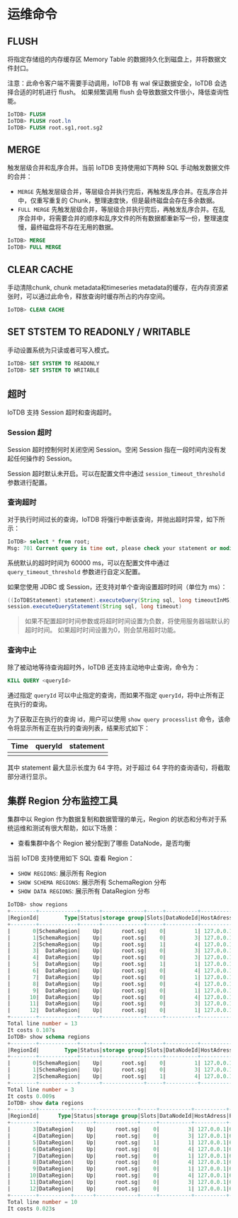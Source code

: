 <!--

    Licensed to the Apache Software Foundation (ASF) under one
    or more contributor license agreements.  See the NOTICE file
    distributed with this work for additional information
    regarding copyright ownership.  The ASF licenses this file
    to you under the Apache License, Version 2.0 (the
    "License"); you may not use this file except in compliance
    with the License.  You may obtain a copy of the License at
    
        http://www.apache.org/licenses/LICENSE-2.0
    
    Unless required by applicable law or agreed to in writing,
    software distributed under the License is distributed on an
    "AS IS" BASIS, WITHOUT WARRANTIES OR CONDITIONS OF ANY
    KIND, either express or implied.  See the License for the
    specific language governing permissions and limitations
    under the License.

-->
# 运维命令

## FLUSH

将指定存储组的内存缓存区 Memory Table 的数据持久化到磁盘上，并将数据文件封口。

注意：此命令客户端不需要手动调用，IoTDB 有 wal 保证数据安全，IoTDB 会选择合适的时机进行 flush。
如果频繁调用 flush 会导致数据文件很小，降低查询性能。

```sql
IoTDB> FLUSH 
IoTDB> FLUSH root.ln
IoTDB> FLUSH root.sg1,root.sg2
```

## MERGE

触发层级合并和乱序合并。当前 IoTDB 支持使用如下两种 SQL 手动触发数据文件的合并：

* `MERGE` 先触发层级合并，等层级合并执行完后，再触发乱序合并。在乱序合并中，仅重写重复的 Chunk，整理速度快，但是最终磁盘会存在多余数据。
* `FULL MERGE` 先触发层级合并，等层级合并执行完后，再触发乱序合并。在乱序合并中，将需要合并的顺序和乱序文件的所有数据都重新写一份，整理速度慢，最终磁盘将不存在无用的数据。

```sql
IoTDB> MERGE
IoTDB> FULL MERGE
```

## CLEAR CACHE


手动清除chunk, chunk metadata和timeseries metadata的缓存，在内存资源紧张时，可以通过此命令，释放查询时缓存所占的内存空间。

```sql
IoTDB> CLEAR CACHE
```

## SET STSTEM TO READONLY / WRITABLE

手动设置系统为只读或者可写入模式。

```sql
IoTDB> SET SYSTEM TO READONLY
IoTDB> SET SYSTEM TO WRITABLE
```

## 超时

IoTDB 支持 Session 超时和查询超时。

### Session 超时

Session 超时控制何时关闭空闲 Session。空闲 Session 指在一段时间内没有发起任何操作的 Session。

Session 超时默认未开启。可以在配置文件中通过 `session_timeout_threshold` 参数进行配置。

### 查询超时

对于执行时间过长的查询，IoTDB 将强行中断该查询，并抛出超时异常，如下所示：

```sql
IoTDB> select * from root;
Msg: 701 Current query is time out, please check your statement or modify timeout parameter.
```

系统默认的超时时间为 60000 ms，可以在配置文件中通过 `query_timeout_threshold` 参数进行自定义配置。

如果您使用 JDBC 或 Session，还支持对单个查询设置超时时间（单位为 ms）：

```java
((IoTDBStatement) statement).executeQuery(String sql, long timeoutInMS)
session.executeQueryStatement(String sql, long timeout)
```

> 如果不配置超时时间参数或将超时时间设置为负数，将使用服务器端默认的超时时间。 
> 如果超时时间设置为0，则会禁用超时功能。

### 查询中止

除了被动地等待查询超时外，IoTDB 还支持主动地中止查询，命令为：

```sql
KILL QUERY <queryId>
```

通过指定 `queryId` 可以中止指定的查询，而如果不指定 `queryId`，将中止所有正在执行的查询。

为了获取正在执行的查询 id，用户可以使用 `show query processlist` 命令，该命令将显示所有正在执行的查询列表，结果形式如下：

| Time | queryId | statement |
| ---- | ------- | --------- |
|      |         |           |

其中 statement 最大显示长度为 64 字符。对于超过 64 字符的查询语句，将截取部分进行显示。

## 集群 Region 分布监控工具

集群中以 Region 作为数据复制和数据管理的单元，Region 的状态和分布对于系统运维和测试有很大帮助，如以下场景：

- 查看集群中各个 Region 被分配到了哪些 DataNode，是否均衡

当前 IoTDB 支持使用如下 SQL 查看 Region：

- `SHOW REGIONS`: 展示所有 Region
- `SHOW SCHEMA REGIONS`: 展示所有 SchemaRegion 分布
- `SHOW DATA REGIONS`: 展示所有 DataRegion 分布

```sql
IoTDB> show regions
+--------+------------+------+-------------+-----+----------+----------+----+
|RegionId|        Type|Status|storage group|Slots|DataNodeId|HostAdress|Port|
+--------+------------+------+-------------+-----+----------+----------+----+
|       0|SchemaRegion|    Up|      root.sg|    0|         1| 127.0.0.1|6667|
|       1|SchemaRegion|    Up|      root.sg|    0|         3| 127.0.0.1|6669|
|       2|SchemaRegion|    Up|      root.sg|    1|         4| 127.0.0.1|6671|
|       3|  DataRegion|    Up|      root.sg|    0|         3| 127.0.0.1|6669|
|       4|  DataRegion|    Up|      root.sg|    0|         3| 127.0.0.1|6669|
|       5|  DataRegion|    Up|      root.sg|    1|         1| 127.0.0.1|6667|
|       6|  DataRegion|    Up|      root.sg|    0|         4| 127.0.0.1|6671|
|       7|  DataRegion|    Up|      root.sg|    0|         1| 127.0.0.1|6667|
|       8|  DataRegion|    Up|      root.sg|    0|         4| 127.0.0.1|6671|
|       9|  DataRegion|    Up|      root.sg|    0|         1| 127.0.0.1|6667|
|      10|  DataRegion|    Up|      root.sg|    0|         4| 127.0.0.1|6671|
|      11|  DataRegion|    Up|      root.sg|    0|         3| 127.0.0.1|6669|
|      12|  DataRegion|    Up|      root.sg|    0|         1| 127.0.0.1|6667|
+--------+------------+------+-------------+-----+----------+----------+----+
Total line number = 13
It costs 0.107s
IoTDB> show schema regions
+--------+------------+------+-------------+-----+----------+----------+----+
|RegionId|        Type|Status|storage group|Slots|DataNodeId|HostAdress|Port|
+--------+------------+------+-------------+-----+----------+----------+----+
|       0|SchemaRegion|    Up|      root.sg|    0|         1| 127.0.0.1|6667|
|       1|SchemaRegion|    Up|      root.sg|    0|         3| 127.0.0.1|6669|
|       2|SchemaRegion|    Up|      root.sg|    1|         4| 127.0.0.1|6671|
+--------+------------+------+-------------+-----+----------+----------+----+
Total line number = 3
It costs 0.009s
IoTDB> show data regions
+--------+----------+------+-------------+-----+----------+----------+----+
|RegionId|      Type|Status|storage group|Slots|DataNodeId|HostAdress|Port|
+--------+----------+------+-------------+-----+----------+----------+----+
|       3|DataRegion|    Up|      root.sg|    0|         3| 127.0.0.1|6669|
|       4|DataRegion|    Up|      root.sg|    0|         3| 127.0.0.1|6669|
|       5|DataRegion|    Up|      root.sg|    1|         1| 127.0.0.1|6667|
|       6|DataRegion|    Up|      root.sg|    0|         4| 127.0.0.1|6671|
|       7|DataRegion|    Up|      root.sg|    0|         1| 127.0.0.1|6667|
|       8|DataRegion|    Up|      root.sg|    0|         4| 127.0.0.1|6671|
|       9|DataRegion|    Up|      root.sg|    0|         1| 127.0.0.1|6667|
|      10|DataRegion|    Up|      root.sg|    0|         4| 127.0.0.1|6671|
|      11|DataRegion|    Up|      root.sg|    0|         3| 127.0.0.1|6669|
|      12|DataRegion|    Up|      root.sg|    0|         1| 127.0.0.1|6667|
+--------+----------+------+-------------+-----+----------+----------+----+
Total line number = 10
It costs 0.023s
```

